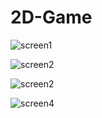 # 2D-Game

![screen1](https://user-images.githubusercontent.com/49656590/172199117-497ead86-2612-4022-a220-8643383aa661.png)

![screen2](https://user-images.githubusercontent.com/49656590/172169126-1d17ce35-36ee-4a68-9ea4-055640ee2ee0.png)

![screen2](https://user-images.githubusercontent.com/49656590/172199160-b0f8c37a-9fbc-4d85-99e6-d2ea0616374c.png)

![screen4](https://user-images.githubusercontent.com/49656590/172169145-4d5a6275-f733-496a-90dc-11e16dc255aa.png)

